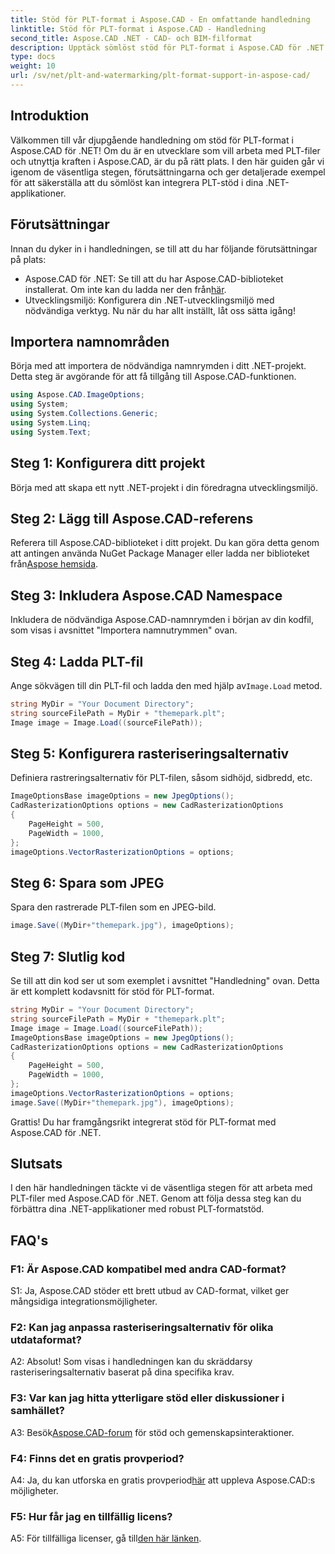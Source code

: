 ```yaml
---
title: Stöd för PLT-format i Aspose.CAD - En omfattande handledning
linktitle: Stöd för PLT-format i Aspose.CAD - Handledning
second_title: Aspose.CAD .NET - CAD- och BIM-filformat
description: Upptäck sömlöst stöd för PLT-format i Aspose.CAD för .NET. Följ vår steg-för-steg-guide för att enkelt integrera PLT-filer i dina .NET-applikationer.
type: docs
weight: 10
url: /sv/net/plt-and-watermarking/plt-format-support-in-aspose-cad/
---
```

## Introduktion

Välkommen till vår djupgående handledning om stöd för PLT-format i Aspose.CAD för .NET! Om du är en utvecklare som vill arbeta med PLT-filer och utnyttja kraften i Aspose.CAD, är du på rätt plats. I den här guiden går vi igenom de väsentliga stegen, förutsättningarna och ger detaljerade exempel för att säkerställa att du sömlöst kan integrera PLT-stöd i dina .NET-applikationer.

## Förutsättningar

Innan du dyker in i handledningen, se till att du har följande förutsättningar på plats:
-  Aspose.CAD för .NET: Se till att du har Aspose.CAD-biblioteket installerat. Om inte kan du ladda ner den från[här](https://releases.aspose.com/cad/net/).
- Utvecklingsmiljö: Konfigurera din .NET-utvecklingsmiljö med nödvändiga verktyg.
Nu när du har allt inställt, låt oss sätta igång!

## Importera namnområden

Börja med att importera de nödvändiga namnrymden i ditt .NET-projekt. Detta steg är avgörande för att få tillgång till Aspose.CAD-funktionen.
```csharp
using Aspose.CAD.ImageOptions;
using System;
using System.Collections.Generic;
using System.Linq;
using System.Text;
```

## Steg 1: Konfigurera ditt projekt

Börja med att skapa ett nytt .NET-projekt i din föredragna utvecklingsmiljö.

## Steg 2: Lägg till Aspose.CAD-referens

 Referera till Aspose.CAD-biblioteket i ditt projekt. Du kan göra detta genom att antingen använda NuGet Package Manager eller ladda ner biblioteket från[Aspose hemsida](https://purchase.aspose.com/buy).

## Steg 3: Inkludera Aspose.CAD Namespace

Inkludera de nödvändiga Aspose.CAD-namnrymden i början av din kodfil, som visas i avsnittet "Importera namnutrymmen" ovan.

## Steg 4: Ladda PLT-fil

 Ange sökvägen till din PLT-fil och ladda den med hjälp av`Image.Load` metod.

```csharp
string MyDir = "Your Document Directory";
string sourceFilePath = MyDir + "themepark.plt";
Image image = Image.Load((sourceFilePath));
```

## Steg 5: Konfigurera rasteriseringsalternativ

Definiera rastreringsalternativ för PLT-filen, såsom sidhöjd, sidbredd, etc.

```csharp
ImageOptionsBase imageOptions = new JpegOptions();
CadRasterizationOptions options = new CadRasterizationOptions
{
    PageHeight = 500,
    PageWidth = 1000,
};
imageOptions.VectorRasterizationOptions = options;
```

## Steg 6: Spara som JPEG

Spara den rastrerade PLT-filen som en JPEG-bild.

```csharp
image.Save((MyDir+"themepark.jpg"), imageOptions);
```

## Steg 7: Slutlig kod

Se till att din kod ser ut som exemplet i avsnittet "Handledning" ovan. Detta är ett komplett kodavsnitt för stöd för PLT-format.

```csharp
string MyDir = "Your Document Directory";
string sourceFilePath = MyDir + "themepark.plt";
Image image = Image.Load((sourceFilePath));
ImageOptionsBase imageOptions = new JpegOptions();
CadRasterizationOptions options = new CadRasterizationOptions
{
    PageHeight = 500,
    PageWidth = 1000,
};
imageOptions.VectorRasterizationOptions = options;
image.Save((MyDir+"themepark.jpg"), imageOptions);
```

Grattis! Du har framgångsrikt integrerat stöd för PLT-format med Aspose.CAD för .NET.

## Slutsats

I den här handledningen täckte vi de väsentliga stegen för att arbeta med PLT-filer med Aspose.CAD för .NET. Genom att följa dessa steg kan du förbättra dina .NET-applikationer med robust PLT-formatstöd.

## FAQ's

### F1: Är Aspose.CAD kompatibel med andra CAD-format?

S1: Ja, Aspose.CAD stöder ett brett utbud av CAD-format, vilket ger mångsidiga integrationsmöjligheter.

### F2: Kan jag anpassa rasteriseringsalternativ för olika utdataformat?

A2: Absolut! Som visas i handledningen kan du skräddarsy rasteriseringsalternativ baserat på dina specifika krav.

### F3: Var kan jag hitta ytterligare stöd eller diskussioner i samhället?

 A3: Besök[Aspose.CAD-forum](https://forum.aspose.com/c/cad/19) för stöd och gemenskapsinteraktioner.

### F4: Finns det en gratis provperiod?

 A4: Ja, du kan utforska en gratis provperiod[här](https://releases.aspose.com/) att uppleva Aspose.CAD:s möjligheter.

### F5: Hur får jag en tillfällig licens?

 A5: För tillfälliga licenser, gå till[den här länken](https://purchase.aspose.com/temporary-license/).